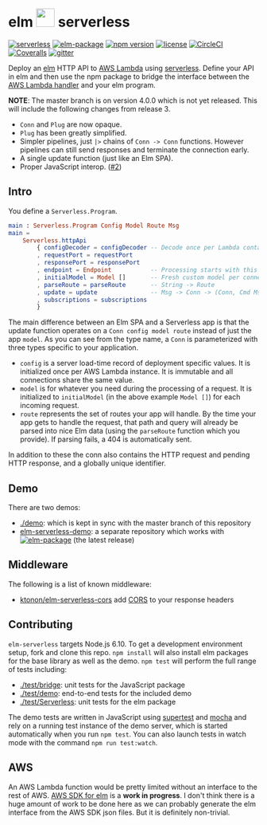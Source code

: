 # elm <img src="https://raw.githubusercontent.com/ktonon/elm-serverless/master/es-logo-small.png" width="37"> serverless

[![serverless](http://public.serverless.com/badges/v3.svg)](http://www.serverless.com)
[![elm-package](https://img.shields.io/badge/elm-3.0.2-blue.svg)](http://package.elm-lang.org/packages/ktonon/elm-serverless/latest)
[![npm version](https://img.shields.io/npm/v/elm-serverless.svg)](https://www.npmjs.com/package/elm-serverless)
[![license](https://img.shields.io/github/license/mashape/apistatus.svg)](https://github.com/ktonon/elm-serverless/blob/master/LICENSE.txt)
[![CircleCI](https://img.shields.io/circleci/project/github/ktonon/elm-serverless/master.svg)](https://circleci.com/gh/ktonon/elm-serverless)
[![Coveralls](https://img.shields.io/coveralls/ktonon/elm-serverless.svg?label=coverage%3Ajs)](https://coveralls.io/github/ktonon/elm-serverless)
[![gitter](https://img.shields.io/gitter/room/elm-serverless/Lobby.svg)](https://gitter.im/elm-serverless/Lobby)

Deploy an [elm][] HTTP API to [AWS Lambda][] using [serverless][]. Define your API in elm and then use the npm package to bridge the interface between the [AWS Lambda handler][] and your elm program.

__NOTE__: The master branch is on version 4.0.0 which is not yet released. This will include the following changes from release 3.

* `Conn` and `Plug` are now opaque.
* `Plug` has been greatly simplified.
* Simpler pipelines, just `|>` chains of `Conn -> Conn` functions. However pipelines can still send responses and terminate the connection early.
* A single update function (just like an Elm SPA).
* Proper JavaScript interop. ([#2](https://github.com/ktonon/elm-serverless/issues/2))

## Intro

You define a `Serverless.Program`.

```elm
main : Serverless.Program Config Model Route Msg
main =
    Serverless.httpApi
        { configDecoder = configDecoder -- Decode once per Lambda container
        , requestPort = requestPort
        , responsePort = responsePort
        , endpoint = Endpoint           -- Processing starts with this msg
        , initialModel = Model []       -- Fresh custom model per connection
        , parseRoute = parseRoute       -- String -> Route
        , update = update               -- Msg -> Conn -> (Conn, Cmd Msg)
        , subscriptions = subscriptions
        }

```

The main difference between an Elm SPA and a Serverless app is that the update function operates on a `Conn config model route` instead of just the app `model`. As you can see from the type name, a `Conn` is parameterized with three types specific to your application.

* `config` is a server load-time record of deployment specific values. It is initialized once per AWS Lambda instance. It is immutable and all connections share the same value.
* `model` is for whatever you need during the processing of a request. It is initialized to `initialModel` (in the above example `Model []`) for each incoming request.
* `route` represents the set of routes your app will handle. By the time your app gets to handle the request, that path and query will already be parsed into nice Elm data (using the `parseRoute` function which you provide). If parsing fails, a 404 is automatically sent.

In addition to these the conn also contains the HTTP request and pending HTTP response, and a globally unique identifier.

## Demo

There are two demos:

* [./demo][]: which is kept in sync with the master branch of this repository
* [elm-serverless-demo][]: a separate repository which works with [![elm-package](https://img.shields.io/badge/elm--serverless-3.0.2-blue.svg)](http://package.elm-lang.org/packages/ktonon/elm-serverless/latest) (the latest release)

## Middleware

The following is a list of known middleware:

* [ktonon/elm-serverless-cors][] add [CORS][] to your response headers

## Contributing

`elm-serverless` targets Node.js 6.10. To get a development environment setup, fork and clone this repo. `npm install` will also install elm packages for the base library as well as the demo. `npm test` will perform the full range of tests including:

* [./test/bridge][]: unit tests for the JavaScript package
* [./test/demo][]: end-to-end tests for the included demo
* [./test/Serverless][]: unit tests for the elm package

The demo tests are written in JavaScript using [supertest][] and [mocha][] and rely on a running test instance of the demo server, which is started automatically when you run `npm test`. You can also launch tests in watch mode with the command `npm run test:watch`.


## AWS

An AWS Lambda function would be pretty limited without an interface to the rest of AWS. [AWS SDK for elm][] is a __work in progress__. I don't think there is a huge amount of work to be done here as we can probably generate the elm interface from the AWS SDK json files. But it is definitely non-trivial.

[./demo]:https://github.com/ktonon/elm-serverless/blob/master/demo
[./test/bridge]:https://github.com/ktonon/elm-serverless/blob/master/test/bridge
[./test/demo]:https://github.com/ktonon/elm-serverless/blob/master/test/demo
[./test/Serverless]:https://github.com/ktonon/elm-serverless/blob/master/test/Serverless
[AWS Lambda handler]:http://docs.aws.amazon.com/lambda/latest/dg/nodejs-prog-model-handler.html
[AWS Lambda]:https://aws.amazon.com/lambda
[AWS SDK for elm]:https://github.com/ktonon/aws-sdk-elm
[CORS]:https://en.wikipedia.org/wiki/Cross-origin_resource_sharing
[elm-serverless-demo]:https://github.com/ktonon/elm-serverless-demo
[elm]:http://elm-lang.org/
[evancz/url-parser]:http://package.elm-lang.org/packages/evancz/url-parser/latest
[gitter]:https://gitter.im/elm-serverless/Lobby
[ktonon/elm-serverless-cors]:https://github.com/ktonon/elm-serverless-cors
[ktonon/url-parser]:http://package.elm-lang.org/packages/ktonon/url-parser/latest
[mocha]:https://mochajs.org/
[serverless]:https://github.com/serverless/serverless
[supertest]:https://github.com/visionmedia/supertest

